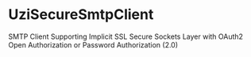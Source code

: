 # UziSecureSmtpClient
SMTP Client Supporting Implicit SSL Secure Sockets Layer with OAuth2 Open Authorization or Password Authorization (2.0)
